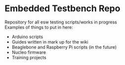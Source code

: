 # Embedded Testbench Repo
Repository for all esw testing scripts/works in progress \
Examples of things to put in here: 
- Arduino scripts 
- Guides written in mark up for the wiki 
- Beaglebone and Raspberry Pi scripts (in the future) 
- Nucleo firmware 
- Training projects

